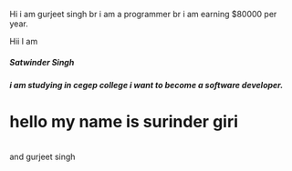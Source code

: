 Hi 
 i am gurjeet singh
br
i am a programmer
br
i am earning $80000 per year.

Hii I am <h5>Satwinder Singh<h5/>
i am studying in cegep college 
i want to become a software developer.
 
<h1>hello my name is <b>surinder</b> giri</h1>
<br/>
and gurjeet singh


